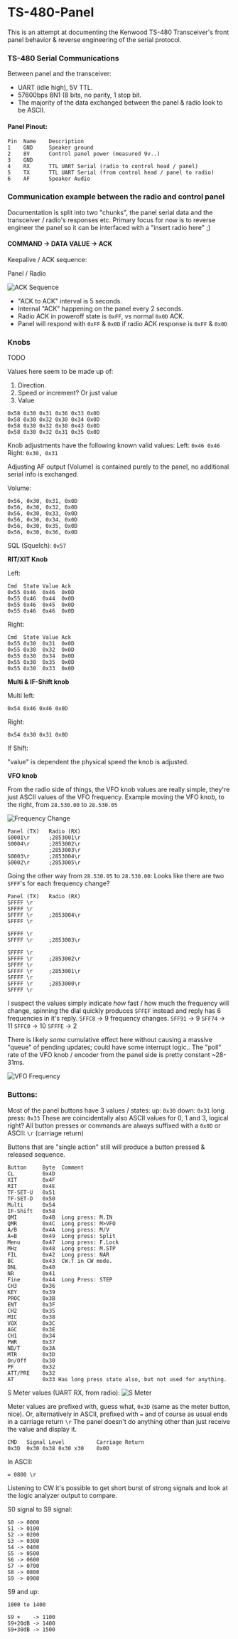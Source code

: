 # TS-480-Panel
This is an attempt at documenting the Kenwood TS-480 Transceiver's front panel behavior &amp; reverse engineering of the serial protocol.


### TS-480 Serial Communications

Between panel and the transceiver:
* UART (idle high), 5V TTL.
* 57600bps 8N1 (8 bits, no parity, 1 stop bit.
* The majority of the data exchanged between the panel & radio look to be ASCII.

#### Panel Pinout:
```
Pin  Name    Description
1    GND     Speaker ground
2    8V      Control panel power (measured 9v..)
3    GND
4    RX      TTL UART Serial (radio to control head / panel)
5    TX      TTL UART Serial (from control head / panel to radio)
6    AF      Speaker Audio
```

### Communication example between the radio and control panel
Documentation is split into two "chunks", the panel serial data and the transceiver / radio's responses etc.
Primary focus for now is to reverse engineer the panel so it can be interfaced with a "insert radio here" ;)


#### COMMAND -> DATA VALUE -> ACK

Keepalive / ACK sequence:

Panel / Radio

![ACK Sequence](https://raw.githubusercontent.com/stianeklund/TS-480-Panel/main/screenshots/ACK%20Sequence.png)

* "ACK to ACK" interval is 5 seconds.
* Internal "ACK" happening on the panel every 2 seconds.
* Radio ACK in poweroff state is `0xFF`, vs normal `0x0D` ACK.
* Panel will respond with `0xFF` & `0x0D` if radio ACK response is `0xFF` & `0x0D`
 
### Knobs
TODO

Values here seem to be made up of:
1. Direction.
2. Speed or increment? Or just value
3. Value


```
0x58 0x30 0x31 0x36 0x33 0x0D
0x58 0x30 0x32 0x30 0x34 0x0D
0x58 0x30 0x32 0x30 0x43 0x0D
0x58 0x30 0x32 0x31 0x35 0x0D

```

Knob adjustments have the following known valid values:
Left: `0x46 0x46`
Right: `0x30, 0x31`

Adjusting AF output (Volume) is contained purely to the panel, no additional serial info is exchanged.

Volume:
```hexdump
0x56, 0x30, 0x31, 0x0D
0x56, 0x30, 0x32, 0x0D
0x56, 0x30, 0x33, 0x0D
0x56, 0x30, 0x34, 0x0D
0x56, 0x30, 0x35, 0x0D
0x56, 0x30, 0x36, 0x0D
```

SQL (Squelch): `0x57`

**RIT/XIT Knob**

Left: 
```
Cmd  State Value Ack
0x55 0x46  0x46  0x0D
0x55 0x46  0x44  0x0D
0x55 0x46  0x45  0x0D
0x55 0x46  0x46  0x0D
```
Right:
```
Cmd  State Value Ack
0x55 0x30  0x31  0x0D
0x55 0x30  0x32  0x0D
0x55 0x30  0x34  0x0D
0x55 0x30  0x35  0x0D
0x55 0x30  0x33  0x0D
```

**Multi & IF-Shift knob**

Multi left:
```
0x54 0x46 0x46 0x0D

```
Right:
```
0x54 0x30 0x31 0x0D
```

If Shift:

"value" is dependent the physical speed the knob is adjusted.

**VFO knob**

From the radio side of things, the VFO knob values are really simple, they're just ASCII values of the VFO frequency.
Example moving the VFO knob, to the right, from `28.530.00` to `28.530.05`

![Frequency Change](https://raw.githubusercontent.com/stianeklund/TS-480-Panel/main/screenshots/Frequency%20Change.png)
```
Panel (TX)   Radio (RX)
S0001\r      ;2853001\r
S0004\r      ;2853002\r
             ;2853003\r
S0003\r      ;2853004\r
S0002\r      ;2853005\r
```

Going the other way from `28.530.05` to `28.530.00`:
Looks like there are two `SFFF`'s for each frequency change?
```
Panel (TX)   Radio (RX)
SFFFF \r
SFFFF \r
SFFFF \r     ;2853004\r
SFFFF \r

SFFFF \r
SFFFF \r     ;2853003\r

SFFFF \r
SFFFF \r     ;2853002\r
SFFFF \r
SFFFF \r     ;2853001\r
SFFFF \r
SFFFF \r     ;2853000\r
SFFFF \r
```

I suspect the values simply indicate _how_ fast / how much the frequency will change, spinning the dial quickly produces
`SFFEF` instead and reply has 6 frequencies in it's reply.
`SFFC8` -> 9 frequency changes.
`SFF91` -> 9
`SFF74` -> 11
`SFFC0` -> 10
`SFFFE` -> 2

There is likely _some_ cumulative effect here without causing a massive "queue" of pending updates; could have some interrupt logic..
The "poll" rate of the VFO knob / encoder from the panel side is pretty constant ~28-31ms.

![VFO Frequency](https://raw.githubusercontent.com/stianeklund/TS-480-Panel/main/screenshots/VFO%20Frequency.png)

### Buttons:

Most of the panel buttons have 3 values / states: up: `0x30`  down: `0x31` long press: `0x33`
These are coincidentally also ASCII values for 0, 1 and 3, logical right?
All button presses or commands are always suffixed with a `0x0D` or ASCII: `\r` (carriage return)

Buttons that are "single action" still will produce a button pressed & released sequence.

```hexdump
Button     Byte  Comment
CL         0x4D
XIT        0x4F
RIT        0x4E
TF-SET-U   0x51
TF-SET-D   0x50
Multi      0x54  
IF-Shift   0x58 
QMI        0x4B  Long press: M.IN
QMR        0x4C  Long press: M>VFO
A/B        0x4A  Long press: M/V
A=B        0x49  Long press: Split
Menu       0x47  Long press: F.Lock
MHz        0x48  Long press: M.STP
FIL        0x42  Long press: NAR
BC         0x43  CW.T in CW mode.
DNL        0x40
NR         0x41
Fine       0x44  Long Press: STEP
CH3        0x36
KEY        0x39
PROC       0x3B
ENT        0x3F
CH2        0x35
MIC        0x38
VOX        0x3C
AGC        0x3E
CH1        0x34
PWR        0x37
NB/T       0x3A
MTR        0x3D
On/Off     0x30
PF         0x32 
ATT/PRE    0x32
AT         0x33 Has long press state also, but not used for anything.
```

S Meter values (UART RX, from radio):
![S Meter](https://raw.githubusercontent.com/stianeklund/TS-480-Panel/main/screenshots/S-meter%20example.png)

Meter values are prefixed with, guess what, `0x3D` (same as the meter button, nice).
Or, alternatively in ASCII, prefixed with `=` and of course as usual ends in a carriage return `\r`
The panel doesn't do anything other than just receive the value and display it.

```
CMD   Signal Level          Carriage Return
0x3D  0x30 0x38 0x30 x30    0x0D
```
In ASCII:
```
= 0800 \r
```

Listening to CW it's possible to get short burst of strong signals and look at the logic analyzer output to compare.

S0 signal to S9 signal:
```
S0 -> 0000
S1 -> 0100
S2 -> 0200
S3 -> 0300
S4 -> 0400
S5 -> 0500
S6 -> 0600
S7 -> 0700
S8 -> 0800
S9 -> 0900
```

S9 and up:
```
1000 to 1400
```
```
S9 +    -> 1100
S9+20dB -> 1400
S9+30dB -> 1500
```

